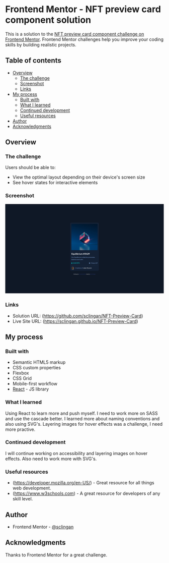 # Frontend Mentor - NFT preview card component solution

This is a solution to the [NFT preview card component challenge on Frontend Mentor](https://www.frontendmentor.io/challenges/nft-preview-card-component-SbdUL_w0U). Frontend Mentor challenges help you improve your coding skills by building realistic projects. 

## Table of contents

- [Overview](#overview)
  - [The challenge](#the-challenge)
  - [Screenshot](#screenshot)
  - [Links](#links)
- [My process](#my-process)
  - [Built with](#built-with)
  - [What I learned](#what-i-learned)
  - [Continued development](#continued-development)
  - [Useful resources](#useful-resources)
- [Author](#author)
- [Acknowledgments](#acknowledgments)


## Overview

### The challenge

Users should be able to:

- View the optimal layout depending on their device's screen size
- See hover states for interactive elements

### Screenshot

![](./public/images/screenshot.png)



### Links

- Solution URL: (https://github.com/sclingan/NFT-Preview-Card)
- Live Site URL: (https://sclingan.github.io/NFT-Preview-Card)

## My process

### Built with

- Semantic HTML5 markup
- CSS custom properties
- Flexbox
- CSS Grid
- Mobile-first workflow
- [React](https://reactjs.org/) - JS library


### What I learned

Using React to learn more and push myself. I need to work more on SASS and use the cascade better. I learned more
about naming conventions and also using SVG's. Layering images for hover effects was a challenge, I need more practive.


### Continued development

I will continue working on accessibility and layering images on hover effects. Also need to work more
with SVG's.


### Useful resources

- (https://developer.mozilla.org/en-US/) - Great resource for all things web development.
- (https://www.w3schools.com) - A great resource for developers of any skill level.


## Author

- Frontend Mentor - [@sclingan](https://www.frontendmentor.io/profile/sclingan)


## Acknowledgments

Thanks to Frontend Mentor for a great challenge.


